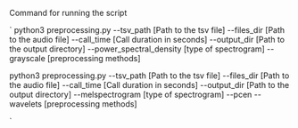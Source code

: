 
Command for running the script

`
python3 preprocessing.py --tsv_path [Path to the tsv file] --files_dir [Path to the audio file] --call_time [Call duration in seconds] --output_dir [Path to the output directory] --power_spectral_density [type of spectrogram] --grayscale [preprocessing methods] 


python3 preprocessing.py --tsv_path [Path to the tsv file] --files_dir [Path to the audio file] --call_time [Call duration in seconds] --output_dir [Path to the output directory] --melspectrogram [type of spectrogram] --pcen --wavelets [preprocessing methods] 

`
